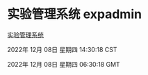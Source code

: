 # 实验管理系统 expadmin
[实验管理系统](http://59.174.9.30:56808/expadmin-782313d2-e1b1-4ea7-932e-3a55e6a1a4d0/)

2022年 12月 08日 星期四 14:30:18 CST

2022年 12月 08日 星期四 06:30:18 GMT
